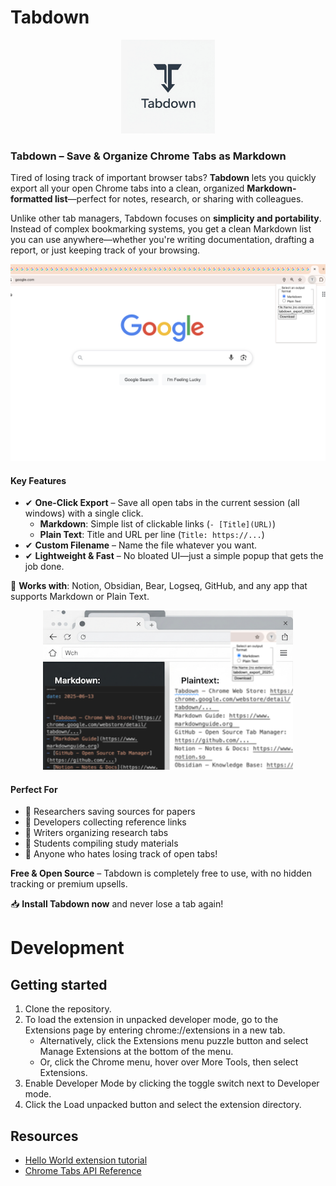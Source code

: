 # Tabdown

<p align="center">
  <img src="./images/tabdown.jpg" alt="Tabdown Logo" width="150" />
</p>

### **Tabdown – Save & Organize Chrome Tabs as Markdown**

Tired of losing track of important browser tabs? **Tabdown** lets you quickly export all your open Chrome tabs into a clean, organized **Markdown-formatted list**—perfect for notes, research, or sharing with colleagues.

Unlike other tab managers, Tabdown focuses on **simplicity and portability**. Instead of complex bookmarking systems, you get a clean Markdown list you can use anywhere—whether you're writing documentation, drafting a report, or just keeping track of your browsing.

<p align="center">
  <img src="./images/screenshot.png" alt="Tabdown Screenshot" width="600" />
</p>

#### **Key Features**
- ✔ **One-Click Export** – Save all open tabs in the current session (all windows) with a single click.
    - **Markdown**: Simple list of clickable links (`- [Title](URL)`)
    - **Plain Text**: Title and URL per line (`Title: https://...`)
- ✔ **Custom Filename** – Name the file whatever you want.
- ✔ **Lightweight & Fast** – No bloated UI—just a simple popup that gets the job done.

🔗 **Works with**: Notion, Obsidian, Bear, Logseq, GitHub, and any app that supports Markdown or Plain Text.

<p align="center">
  <img src="./images/promo-tile.png" alt="Tabdown Promo Tile" width="400" />
</p>

#### **Perfect For**
- 🔹 Researchers saving sources for papers
- 🔹 Developers collecting reference links
- 🔹 Writers organizing research tabs
- 🔹 Students compiling study materials
- 🔹 Anyone who hates losing track of open tabs!

**Free & Open Source** – Tabdown is completely free to use, with no hidden tracking or premium upsells.

📥 **Install Tabdown now** and never lose a tab again!


# Development

## Getting started

1. Clone the repository.
1. To load the extension in unpacked developer mode, go to the Extensions page by entering chrome://extensions in a new tab.
    - Alternatively, click the Extensions menu puzzle button and select Manage Extensions at the bottom of the menu.
    - Or, click the Chrome menu, hover over More Tools, then select Extensions.
1. Enable Developer Mode by clicking the toggle switch next to Developer mode.
1. Click the Load unpacked button and select the extension directory.

## Resources
- [Hello World extension tutorial](https://developer.chrome.com/docs/extensions/get-started/tutorial/hello-world)
- [Chrome Tabs API Reference](https://developer.chrome.com/docs/extensions/reference/api/tabs)
